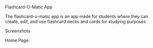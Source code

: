 Flashcard-O-Matic App

The flashcard-o-matic app is an app made for students where they can create, edit, and use flashcard decks and cards for studying purposes

Screenshots

Home Page:
